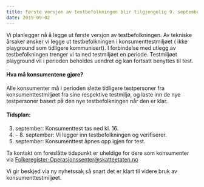 ```yaml
---
title: Første versjon av testbefolkningen blir tilgjengelig 9. september i konsumenttest
date: 2019-09-02
---
```


Vi planlegger nå å legge ut første versjon av testbefolkningen.
Av tekniske årsaker ønsker vi legge ut testbefolkningen i konsumenttestmiljøet ( ikke playground som tidligere kommunisert).
I forbindelse med utlegg av testbefolkningen trenger vi ta ned testmiljøet en periode.
Testmiljøet playground vil i perioden beholdes uendret og kan fortsatt benyttes til test.
 
#### Hva må konsumentene gjøre?
Alle konsumenter må i perioden slette tidligere testpersoner fra konsumenttestmiljøet fra sine respektive testmiljø, og laste inn de nye testpersoner basert på den nye testbefolkningen når den er klar.
 
#### Tidsplan:
 3. september: Konsumenttest tas ned kl. 16.
 4. – 8. september: Vi legger inn testbefolkningen og verifiserer.
 9. september: Konsumenttest åpnes opp igjen for test.
 
Ta kontakt om foreslåtte tidspunkt er uheldige for dere som konsumenter via Folkeregister-Operasjonssenter@skatteetaten.no
 
Vi gir beskjed via ny nyhetssak så snart det er klart til videre bruk av konsumenttestmiljøet.
